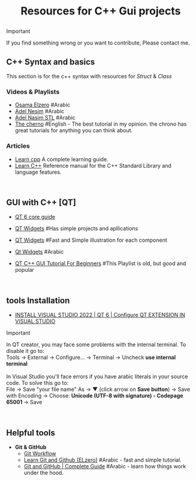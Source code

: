  #  <p align="center">Resources for C++ Gui projects</p>
 
> [!IMPORTANT]
> If you find something wrong or you want to contribute, Please contact me.

## C++ Syntax and basics 
This section is for the c++ syntax with resources for *Struct* & *Class* 
### Videos & Playlists
- [Osama Elzero](https://www.youtube.com/playlist?list=PLDoPjvoNmBAwy-rS6WKudwVeb_x63EzgS) #Arabic
- [Adel Nesim](https://www.youtube.com/watch?v=z1FdInL8sjg&list=PLCInYL3l2AajFAiw4s1U4QbGszcQ-rAb3) #Arabic 
- [Adel Nasim STL](https://youtube.com/playlist?list=PLCInYL3l2AainAE4Xq2kdNGDfG0bys2xp&si=1yWrmyjphydjiqEJ) #Arabic 
- [The cherno](https://www.youtube.com/playlist?list=PLlrATfBNZ98dudnM48yfGUldqGD0S4FFb)
  #English - The best tutorial in my opinion. the chrono has great tutorials for anything you can think about.
	
### Articles
- [Learn cpp](https://www.learncpp.com/)
	 A complete learning guide.
- [Learn C++](https://cplusplus.com/)
  	Reference manual for the C++ Standard Library and language features.
 </br>
 
## GUI with C++ [QT]

- [QT 6 core guide](https://youtube.com/playlist?list=PLUbFnGajtZlXbrbdlraCe3LMC_YH5abao&si=ZnwcC9JW-LdgZoib)

- [QT Widgets](https://youtube.com/playlist?list=PLg9e3beqheAfZp7wDhtyxtw3Pc66EfO4O&si=_q_m_-gBobxWhnMS) #Has simple projects and apllications
  
- [QT Widgets](https://youtube.com/playlist?list=PLh0cogPqXcJMuRUNMgGZwl5WEX6ZDGqaU&si=CXhTy7cyJxZnGHlh) #Fast and Simple illustration for each component

- [Qt Widgets](https://youtube.com/playlist?list=PLpj3stwSVSapVlcPAW-qMcxJnd1gZCEDs&si=j4eC1MiG0b6u9sl8)   #Arabic
  
- [QT C++ GUI Tutorial For Beginners](https://youtube.com/playlist?list=PLS1QulWo1RIZiBcTr5urECberTITj7gjA&si=8Ma8l1wafueQFA1l) #This Playlist is old, but good and popular

</br>

## tools Installation
   - [INSTALL VISUAL STUDIO 2022 | QT 6 | Configure QT EXTENSION IN VISUAL STUDIO](https://youtu.be/rH2Kq2BIGVs?si=7gQFM0sgvi5-eeTZ)
     
> [!IMPORTANT]
> In QT creator, you may face some problems with the internal terminal. To disable it go to: </br>
> Tools → External → Configure... → Terminal → Uncheck <strong>use internal terminal</strong>
> </br></br>
> In Visual Studio you'll face errors if you have arabic literals in your source code. To solve this go to: </br>
> File → Save "your file name" As → ▼ (click arrow on <strong>Save button</strong>) → Save with Encoding → Choose: <strong>Unicode (UTF-8 with signature) - Codepage 65001 </strong>→ Save

</br>
     
## Helpful tools
- <strong>Git & GitHub</strong>
   - [Git Workflow](https://youtu.be/e9lnsKot_SQ?si=dV6J5iH_4eSjyXSa "great illustration on how to use git")
   - [Learn Git and Github (ELzero)](https://youtube.com/playlist?list=PLDoPjvoNmBAw4eOj58MZPakHjaO3frVMF&si=mA1GMOvpmv4wLkzQ) #Arabic - fast and simple tutorial.
   - [Git and GitHub | Complete Guide](https://www.youtube.com/watch?v=FueXoIewxg0) #Arabic - learn how things work under the hood.
   

